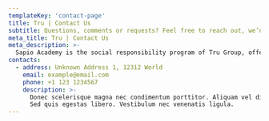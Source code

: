 ```yaml
---
templateKey: 'contact-page'
title: Tru | Contact Us
subtitle: Questions, comments or requests? Feel free to reach out, we’d love to hear from you.
meta_title: Tru | Contact Us
meta_description: >-
  Sapio Academy is the social responsibility program of Tru Group, offering scholarships and services to students around the world. It is a personal motivation and mentorship brand, created to promote the advancement of empathy, awareness, and acting with intention.
contacts:
  - address: Unknown Address 1, 12312 World
    email: example@email.com
    phone: +1 123 1234567
    description: >-
      Donec scelerisque magna nec condimentum porttitor. Aliquam vel diam sed diam luctus pretium. 
      Sed quis egestas libero. Vestibulum nec venenatis ligula.
---
```

